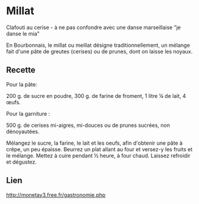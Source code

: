 # Millat

Clafouti au cerise - à ne pas confondre avec une danse marseillaise "je danse le mia"

En Bourbonnais, le millat ou meillat désigne traditionnellement, un mélange fait d'une pâte de greutes (cerises) ou de prunes, dont on laisse les noyaux.

## Recette

Pour la pâte:

200 g. de sucre en poudre,
300 g. de farine de froment,
1 litre ¼ de lait,
4 œufs.

Pour la garniture :

500 g. de cerises mi-aigres, mi-douces ou de prunes sucrées, non dénoyautées.

Mélangez le sucre, la farine, le lait et les oeufs, afin d'obtenir une pâte à crêpe, un peu épaisse.
Beurrez un plat allant au four et versez-y les fruits et le mélange.
Mettez à cuire pendant ½ heure, à four chaud.
Laissez refroidir et dégustez.

## Lien

http://monetay3.free.fr/gastronomie.php
